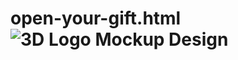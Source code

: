 # open-your-gift.html![3D Logo Mockup Design](https://github.com/user-attachments/assets/baf5aec4-59c6-48c6-8d69-93f3aa0c716a)
